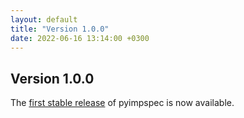 ```yaml
---
layout: default
title: "Version 1.0.0"
date: 2022-06-16 13:14:00 +0300
---
```


## Version 1.0.0

The [first stable release](https://github.com/vyrjana/pyimpspec/releases/tag/1.0.0) of pyimpspec is now available.
